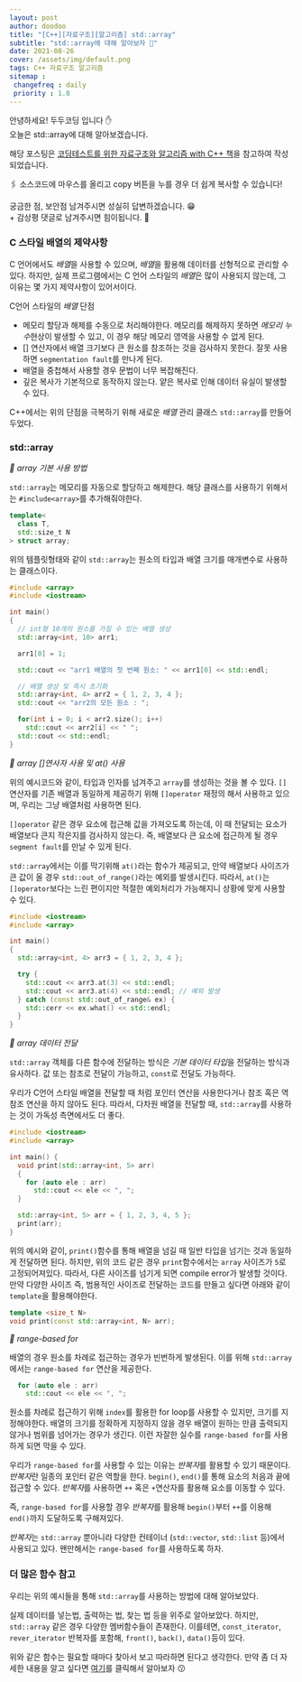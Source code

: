 ```yaml
---
layout: post
author: doodoo
title: "[C++][자료구조][알고리즘] std::array"
subtitle: "std::array에 대해 알아보자 🤗"
date: 2021-08-26
cover: /assets/img/default.png
tags: C++ 자료구조 알고리즘
sitemap :
 changefreq : daily
 priority : 1.0
---
```

안녕하세요! <span class="doodoo">두두코딩</span> 입니다 ✋ <br>
오늘은 std::array에 대해 알아보겠습니다.

해당 포스팅은 [코딩테스트를 위한 자료구조와 알고리즘 with C++ 책](http://www.kyobobook.co.kr/product/detailViewKor.laf?mallGb=KOR&ejkGb=KOR&barcode=9791165213794)을 참고하여 작성되었습니다.

🖇 소스코드에 마우스를 올리고 <span class="tip">copy</span> 버튼을 누를 경우 더 쉽게 복사할 수 있습니다!

궁금한 점, 보안점 남겨주시면 성실히 답변하겠습니다. 😁 <br>
\+ 감상평 댓글로 남겨주시면 힘이됩니다. 🙇

### C 스타일 배열의 제약사항
C 언어에서도 *배열*을 사용할 수 있으며, *배열*을 활용해 데이터를 선형적으로 관리할 수 있다. 하지만, 실제 프로그램에서는 C 언어 스타일의 *배열*은 많이 사용되지 않는데, 그 이유는 몇 가지 제약사항이 있어서이다.

C언어 스타일의 *배열* 단점
- 메모리 할당과 해제를 수동으로 처리해야한다. 메모리를 해제하지 못하면 *메모리 누수*현상이 발생할 수 있고, 이 경우 해당 메모리 영역을 사용할 수 없게 된다.
- [] 연산자에서 배열 크기보다 큰 원소를 참조하는 것을 검사하지 못한다. 잘못 사용하면 `segmentation fault`를 만나게 된다.
- 배열을 중첩해서 사용할 경우 문법이 너무 복잡해진다.
- 깊은 복사가 기본적으로 동작하지 않는다. 얕은 복사로 인해 데이터 유실이 발생할 수 있다.

C++에서는 위의 단점을 극복하기 위해 새로운 *배열* 관리 클래스 `std::array`를 만들어 두었다.

### std::array

*🌱 array 기본 사용 방법*

`std::array`는 메모리를 자동으로 할당하고 해제한다. 해당 클래스를 사용하기 위해서는 `#include<array>`를 추가해줘야한다.

```cpp
template<
  class T,
  std::size_t N
> struct array;
```

위의 템플릿형태와 같이 `std::array`는 원소의 타입과 배열 크기를 매개변수로 사용하는 클래스이다.

```cpp
#include <array>
#include <iostream>

int main()
{
  // int형 10개의 원소를 가질 수 있는 배열 생성
  std::array<int, 10> arr1;

  arr1[0] = 1;

  std::cout << "arr1 배열의 첫 번째 원소: " << arr1[0] << std::endl;

  // 배열 생성 및 즉시 초기화
  std::array<int, 4> arr2 = { 1, 2, 3, 4 };
  std::cout << "arr2의 모든 원소 : ";

  for(int i = 0; i < arr2.size(); i++)
    std::cout << arr2[i] << " ";
  std::cout << std::endl;
}
```

*🌱 array []연사자 사용 및 at() 사용*

위의 예시코드와 같이, 타입과 인자를 넘겨주고 `array`를 생성하는 것을 볼 수 있다. `[]`연산자를 기존 배열과 동일하게 제공하기 위해 `[]operator` 재정의 해서 사용하고 있으며, 우리는 그냥 배열처럼 사용하면 된다.

`[]operator` 같은 경우 요소에 접근해 값을 가져오도록 하는데, 이 때 전달되는 요소가 배열보다 큰지 작은지를 검사하지 않는다. 즉, 배열보다 큰 요소에 접근하게 될 경우 `segment fault`를 만날 수 있게 된다.

`std::array`에서는 이를 막기위해 `at()`라는 함수가 제공되고, 만약 배열보다 사이즈가 큰 값이 올 경우 `std::out_of_range()`라는 예외를 발생시킨다. 따라서, `at()`는 `[]operator`보다는 느린 편이지만 적절한 예외처리가 가능해지니 상황에 맞게 사용할 수 있다.

```cpp
#include <iostream>
#include <array>

int main()
{
  std::array<int, 4> arr3 = { 1, 2, 3, 4 };

  try {
    std::cout << arr3.at(3) << std::endl;
    std::cout << arr3.at(4) << std::endl; // 예외 발생
  } catch (const std::out_of_range& ex) {
    std::cerr << ex.what() << std::endl;
  }
}
```

*🌱 array 데이터 전달*

`std::array` 객체를 다른 함수에 전달하는 방식은 *기본 데이터 타입*을 전달하는 방식과 유사하다. 값 또는 참조로 전달이 가능하고, `const`로 전달도 가능하다.

우리가 C언어 스타일 배열을 전달할 때 처럼 포인터 연산을 사용한다거나 참조 혹은 역참조 연산을 하지 않아도 된다. 따라서, 다차원 배열을 전달할 때, `std::array`를 사용하는 것이 가독성 측면에서도 더 좋다.

```cpp
#include <iostream>
#include <array>

int main() {
  void print(std::array<int, 5> arr)
  {
    for (auto ele : arr)
      std::cout << ele << ", ";
  }

  std::array<int, 5> arr = { 1, 2, 3, 4, 5 };
  print(arr);
}
```

위의 예시와 같이, `print()`함수를 통해 배열을 넘길 때 일반 타입을 넘기는 것과 동일하게 전달하면 된다. 하지만, 위의 코드 같은 경우 `print`함수에서는 `array` 사이즈가 `5`로 고정되어져있다. 따라서, 다른 사이즈를 넘기게 되면 compile error가 발생할 것이다. 만약 다양한 사이즈 즉, 범용적인 사이즈로 전달하는 코드를 만들고 싶다면 아래와 같이 `template`을 활용해야한다.

```cpp
template <size_t N>
void print(const std::array<int, N> arr);
```

*🌱 range-based for*

배열의 경우 원소를 차례로 접근하는 경우가 빈번하게 발생된다. 이를 위해 `std::array`에서는 `range-based for` 연산을 제공한다.

```cpp
  for (auto ele : arr)
    std::cout << ele << ", ";
```

원소를 차례로 접근하기 위해 `index`를 활용한 for loop를 사용할 수 있지만, 크기를 지정해야한다. 배열의 크기를 정확하게 지정하지 않을 경우 배열이 원하는 만큼 출력되지 않거나 범위를 넘어가는 경우가 생긴다. 이런 자잘한 실수를 `range-based for`를 사용하게 되면 막을 수 있다.

우리가 `range-based for`를 사용할 수 있는 이유는 *반복자*를 활용할 수 있기 때문이다. *반복자*란 일종의 포인터 같은 역할을 한다. `begin()`, `end()`를 통해 요소의 처음과 끝에 접근할 수 있다. *반복자*를 사용하면 `++` 혹은 `+`연산자를 활용해 요소를 이동할 수 있다.

즉, `range-based for`를 사용할 경우 *반복자*를 활용해 `begin()`부터 `++`를 이용해 `end()`까지 도달하도록 구해져있다.

*반복자*는 `std::array` 뿐아니라 다양한 컨테이너 (`std::vector`, `std::list` 등)에서 사용되고 있다. 왠만해서는 `range-based for`를 사용하도록 하자.

### 더 많은 함수 참고
우리는 위의 예시들을 통해 `std::array`를 사용하는 방법에 대해 알아보았다.

실제 데이터를 넣는법, 출력하는 법, 찾는 법 등을 위주로 알아보았다. 하지만, `std::array` 같은 경우 다양한 멤버함수들이 존재한다. 이를테면, `const_iterator`, `rever_iterator` 반복자를 포함해, `front()`, `back()`, `data()`등이 있다.

위와 같은 함수는 필요할 때마다 찾아서 보고 따라하면 된다고 생각한다. 만약 좀 더 자세한 내용을 알고 싶다면 [여기](https://en.cppreference.com/w/cpp/container/array)를 클릭해서 알아보자 😗
